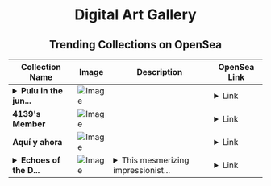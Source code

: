 <div align="center">

# Digital Art Gallery

## Trending Collections on OpenSea

| Collection Name                       | Image                                                                                     | Description                       | OpenSea Link                                                                                          |
|---------------------------------------|-------------------------------------------------------------------------------------------|-----------------------------------|--------------------------------------------------------------------------------------------------------|
| **<details><summary>Pulu in the jun...</summary>Pulu in the jungle</details>** | ![Image](https://i.seadn.io/s/raw/files/b72f234edb0c51838982eaf5aaae04c0.png?w=500&auto=format?w=200&auto=format) |  | <details><summary>Link</summary>[Pulu in the jungle](https://opensea.io/collection/pulu-in-the-jungle)</details> |
| **4139's Member** | ![Image](https://i.seadn.io/s/raw/files/34916265a4cbe104c8cbceba492b3f99.png?w=500&auto=format?w=200&auto=format) |  | <details><summary>Link</summary>[4139's Member](https://opensea.io/collection/4139-s-member)</details> |
| **Aquí y ahora** | ![Image](https://i.seadn.io/s/raw/files/041d2027d27f5f34952ba8035b08f427.jpg?w=500&auto=format?w=200&auto=format) |  | <details><summary>Link</summary>[Aquí y ahora](https://opensea.io/collection/aqui-y-ahora-1)</details> |
| **<details><summary>Echoes of the D...</summary>Echoes of the Deep</details>** | ![Image](https://i.seadn.io/s/raw/files/b8484899658e64c2f64c799ced45ddef.jpg?w=500&auto=format?w=200&auto=format) | <details><summary>This mesmerizing impressionist...</summary>This mesmerizing impressionist painting portrays the underwater world in vivid hues, where the soft flow of light and motion merge to create an otherworldly serenity. The coral reef, glowing with life and color, feels alive as fish dart playfully through the water. The gentle waves and shifting shades invite the viewer to lose themselves in the magic of the ocean’s hidden beauty.</details> | <details><summary>Link</summary>[Echoes of the Deep](https://opensea.io/collection/echoes-of-the-deep-1)</details> |

</div>